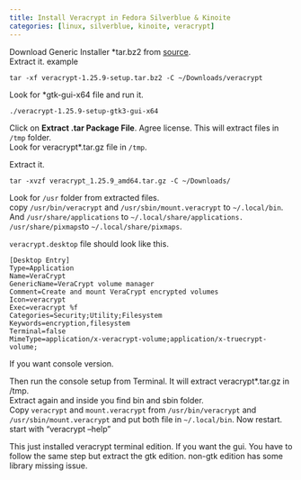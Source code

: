 ```yaml
---
title: Install Veracrypt in Fedora Silverblue & Kinoite
categories: [linux, silverblue, kinoite, veracrypt]
---
```


Download Generic Installer *tar.bz2 from [source](https://www.veracrypt.fr/en/Downloads.html "source").  
Extract it. example 
```
tar -xf veracrypt-1.25.9-setup.tar.bz2 -C ~/Downloads/veracrypt
```
Look for *gtk-gui-x64 file and run it.  
```
./veracrypt-1.25.9-setup-gtk3-gui-x64
```
Click on **Extract .tar Package File**. Agree license. This will extract files in `/tmp` folder.  
Look for veracrypt*.tar.gz file in `/tmp`.

Extract it.  
```
tar -xvzf veracrypt_1.25.9_amd64.tar.gz -C ~/Downloads/
```

Look for `/usr` folder from extracted files.  
copy `/usr/bin/veracrypt` and `/usr/sbin/mount.veracrypt` to `~/.local/bin`.  
And `/usr/share/applications` to `~/.local/share/applications.`  
`/usr/share/pixmaps`to `~/.local/share/pixmaps`. 

`veracrypt.desktop` file should look like this.  
```
[Desktop Entry]
Type=Application
Name=VeraCrypt
GenericName=VeraCrypt volume manager
Comment=Create and mount VeraCrypt encrypted volumes
Icon=veracrypt
Exec=veracrypt %f
Categories=Security;Utility;Filesystem
Keywords=encryption,filesystem
Terminal=false
MimeType=application/x-veracrypt-volume;application/x-truecrypt-volume;
```

If you want console version.

Then run the console setup from Terminal. It will extract veracrypt*.tar.gz in /tmp.  
Extract again and inside you find bin and sbin folder.  
Copy `veracrypt` and `mount.veracrypt` from `/usr/bin/veracrypt` and `/usr/sbin/mount.veracrypt` and put both file in `~/.local/bin`. Now restart.  
start with “veracrypt –help”  

This just installed veracrypt terminal edition. If you want the gui. You have to follow the same step but extract the gtk edition. non-gtk edition has some library missing issue.
